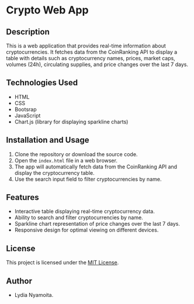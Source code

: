 # Crypto Web App

## Description
This is a web application that provides real-time information about cryptocurrencies. It fetches data from the CoinRanking API to display a table with details such as cryptocurrency names, prices, market caps, volumes (24h), circulating supplies, and price changes over the last 7 days. 

## Technologies Used
- HTML
- CSS
- Bootsrap
- JavaScript
- Chart.js (library for displaying sparkline charts)

## Installation and Usage
1. Clone the repository or download the source code.
2. Open the `index.html` file in a web browser.
3. The app will automatically fetch data from the CoinRanking API and display the cryptocurrency table.
4. Use the search input field to filter cryptocurrencies by name.

## Features
- Interactive table displaying real-time cryptocurrency data.
- Ability to search and filter cryptocurrencies by name.
- Sparkline chart representation of price changes over the last 7 days.
- Responsive design for optimal viewing on different devices.

## License
This project is licensed under the [MIT License](LICENSE).

## Author
- Lydia Nyamoita.


